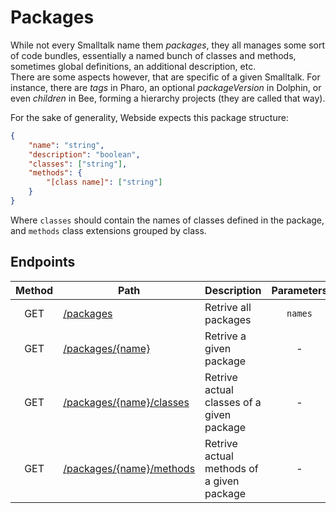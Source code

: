# Packages

While not every Smalltalk name them _packages_, they all manages some sort of code bundles, essentially a named bunch of classes and methods, sometimes global definitions, an additional description, etc.\
There are some aspects however, that are specific of a given Smalltalk. For instance, there are _tags_ in Pharo, an optional _packageVersion_ in Dolphin, or even _children_ in Bee, forming a hierarchy projects (they are called that way).

For the sake of generality, Webside expects this package structure:

```json
{
	"name": "string",
	"description": "boolean",
	"classes": ["string"],
	"methods": {
		"[class name]": ["string"]
	}
}
```

Where `classes` should contain the names of classes defined in the package, and `methods` class extensions grouped by class.

## Endpoints

| Method | Path                                            | Description                               | Parameters | Payload |
| :----: | ----------------------------------------------- | ----------------------------------------- | :--------: | ------- |
|  GET   | [/packages](get.md)                             | Retrive all packages                      |  `names`   | -       |
|  GET   | [/packages/{name}](name/get.md)                 | Retrive a given package                   |     -      | -       |
|  GET   | [/packages/{name}/classes](name/classes/get.md) | Retrive actual classes of a given package |     -      | -       |
|  GET   | [/packages/{name}/methods](name/methods/get.md) | Retrive actual methods of a given package |     -      | -       |
